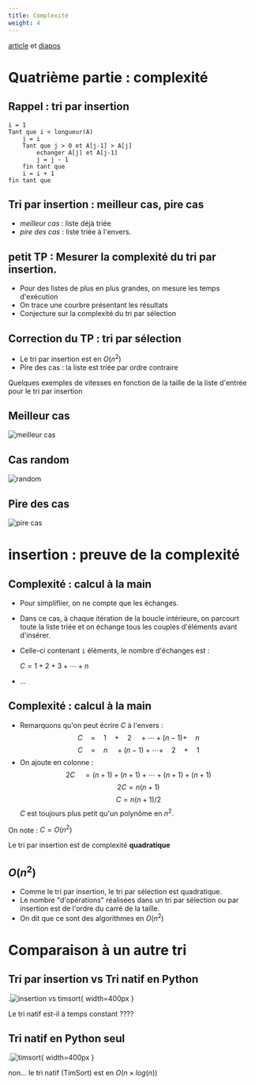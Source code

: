```yaml
---
title: Complexité
weight: 4
---
```



[article](/uploads/docsnsi/algo/tris/tris_4-Article.pdf) et [diapos](/uploads/docsnsi/algo/tris/tris_4-Beamer.pdf)


# Quatrième partie : complexité

## Rappel : tri par insertion

~~~
i = 1
Tant que i < longueur(A)
    j = i
    Tant que j > 0 et A[j-1] > A[j]
        echanger A[j] et A[j-1]
        j = j - 1
    fin tant que
    i = i + 1
fin tant que
~~~

## Tri par insertion : meilleur cas, pire cas


* _meilleur cas_ : liste déjà triée
* _pire des cas_ : liste triée à l'envers.


## petit TP : Mesurer la complexité du tri par insertion.


* Pour des listes de plus en plus grandes, on mesure les temps d'exécution
* On trace une courbre présentant les résultats
* Conjecture sur la complexité du tri par sélection


## Correction du TP : tri par sélection

* Le tri par insertion est en $O(n^2)$
* Pire des cas : la liste est triée par ordre contraire


Quelques exemples de vitesses en fonction de la taille de la liste d'entrée
pour le tri par insertion

## Meilleur cas

![meilleur cas](/uploads/docsnsi/algo/tris/insertion_complexite_best_case.png)

## Cas random

![random](/uploads/docsnsi/algo/tris/insertion_complexite_random.png)

## Pire des cas

![pire cas](/uploads/docsnsi/algo/tris/insertion_complexite_worst_case.png)


# insertion : preuve de la complexité

## Complexité : calcul à la main

* Pour simpliflier, on ne compte que les échanges.
* Dans ce cas, à chaque itération de la boucle intérieure, on parcourt toute la liste triée et on échange tous les couples d'éléments avant d'insérer.
* Celle-ci contenant `i` éléments, le nombre d'échanges est :

    $C = 1 + 2 + 3 + \cdots + n$
* ...


## Complexité : calcul à la main

* Remarquons qu'on peut écrire $C$ à l'envers :
$$C \quad =\quad 1 \quad + \quad 2 \quad+ \cdots + (n-1) + \quad n $$
$$C \quad =\quad n \quad + (n-1) + \cdots + \quad 2 \quad + \quad 1 $$
* On ajoute en colonne :
$$2C \quad = (n+1) + (n+1) + \cdots + (n+1) + (n+1)$$
$$2C = n(n+1)$$
$$C = n(n+1)/2$$
$C$ est toujours plus petit qu'un polynôme en $n^2$.

On note : $C = O(n^2)$

Le tri par insertion est de complexité **quadratique**


## $O(n^2)$


* Comme le tri par insertion, le tri par sélection est quadratique.
* Le nombre "d'opérations" réalisées dans un tri par sélection ou par
    insertion est de l'ordre du carré de la taille.
* On dit que ce sont des algorithmes en $O(n^2)$



# Comparaison à un autre tri

## Tri par insertion vs Tri natif en Python

.![insertion vs timsort](/uploads/docsnsi/algo/tris/insertion_vs_timsort.png){ width=400px }

Le tri natif est-il à temps constant ????

## Tri natif en Python seul

.![timsort](/uploads/docsnsi/algo/tris/timsort.png){ width=400px }

non... le tri natif (TimSort) est en $O(n\times log(n))$
